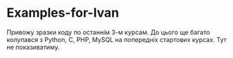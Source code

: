 # Examples-for-Ivan
Привожу зразки коду по останнім 3-м курсам.
До цього ще багато колупався з Python, C, PHP, MySQL на попередніх стартових курсах. Тут не показиватиму.
